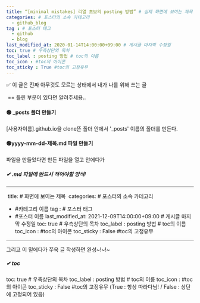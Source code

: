```yaml
---
title: “[minimal mistakes] 리얼 초보의 posting 방법” # 실제 화면에 보이는 제목
categories: # 포스터의 소속 카테고리
  - github_blog
tag : # 포스터 태그
  - github
  - blog
last_modified_at: 2020-01-14T14:00:00+09:00 # 게시글 마지막 수정일
toc: true # 우측상단의 목차
toc_label : posting 방법 # toc의 이름
toc_icon : #toc의 아이콘
toc_sticky : True #toc의 고정유무
---
```


✅ 이 글은 진짜 아무것도 모르는 상태에서 내가 나를 위해 쓰는 글
    

​		== 틀린 부분이 있다면 알려주세용..



#### 🟢 _posts 폴더 만들기

[사용자이름].github.io을 clone뜬 폴더 안에서  '_posts' 이름의 폴더를 만든다.



#### 🟢yyyy-mm-dd-제목.md 파일 만들기

파일을 만들었다면 만든 파일을 열고 안에다가



##### 	✔ .md 파일에 반드시 적어야할 양식!

---
​	title: # 화면에 보이는 제목
​	categories: # 포스터의 소속 카테고리

  - #카테고리 이름
tag : # 포스터 태그
  -  #포스터 이름
last_modified_at: 2021-12-09T14:00:00+09:00 # 게시글 마지막 수정일
toc: true # 우측상단의 목차
toc_label : posting 방법 # toc의 이름
toc_icon : #toc의 아이콘
toc_sticky : False #toc의 고정유무
---

그리고 이 밑에다가 쭈욱 글 작성하면 완성~!~!~



##### ✔ toc

toc: true # 우측상단의 목차
toc_label : posting 방법 # toc의 이름
toc_icon : #toc의 아이콘
toc_sticky : False #toc의 고정유무 (True :  항상 따라다님!  / False : 상단에 고정되어 있음)

